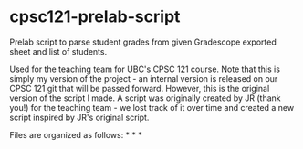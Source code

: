 # cpsc121-prelab-script
Prelab script to parse student grades from given Gradescope exported sheet and list of students.

Used for the teaching team for UBC's CPSC 121 course. Note that this is simply my version of the project - an internal version is released on our CPSC 121 git that will be passed forward. However, this is the original version of the script I made. A script was originally created by JR (thank you!) for the teaching team - we lost track of it over time and created a new script inspired by JR's original script. 

Files are organized as follows:
* 
*
*